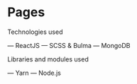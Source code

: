 # Pages

Technologies used

— ReactJS
— SCSS & Bulma
— MongoDB

Libraries and modules used

— Yarn
— Node.js


